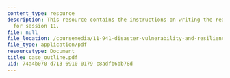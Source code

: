 ```yaml
---
content_type: resource
description: This resource contains the instructions on writing the reaction paper
  for session 11.
file: null
file_location: /coursemedia/11-941-disaster-vulnerability-and-resilience-spring-2005/74a4b070d71369100179c8adfb6bb78d_case_outline.pdf
file_type: application/pdf
resourcetype: Document
title: case_outline.pdf
uid: 74a4b070-d713-6910-0179-c8adfb6bb78d
---
```

